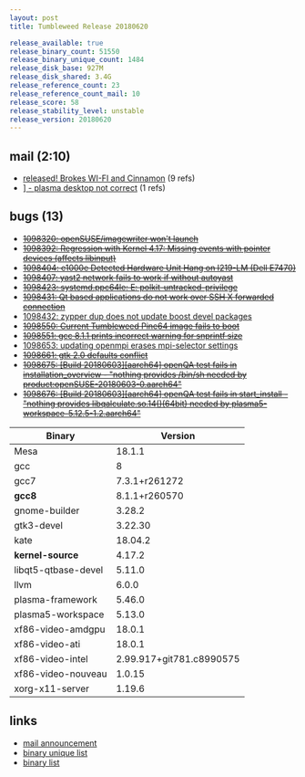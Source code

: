 ```yaml
---
layout: post
title: Tumbleweed Release 20180620

release_available: true
release_binary_count: 51550
release_binary_unique_count: 1484
release_disk_base: 927M
release_disk_shared: 3.4G
release_reference_count: 23
release_reference_count_mail: 10
release_score: 58
release_stability_level: unstable
release_version: 20180620
---
```


## mail (2:10)

- [released! Brokes WI-FI and Cinnamon](https://lists.opensuse.org/opensuse-factory/2018-06/msg00282.html) (9 refs)
- [\] - plasma desktop not correct](https://lists.opensuse.org/opensuse-factory/2018-06/msg00270.html) (1 refs)

## bugs (13)

<!--more-->

- ~~[1098320: openSUSE/imagewriter won't launch](https://bugzilla.opensuse.org/show_bug.cgi?id=1098320)~~
- ~~[1098392: Regression with Kernel 4.17: Missing events with pointer devices (affects libinput)](https://bugzilla.opensuse.org/show_bug.cgi?id=1098392)~~
- ~~[1098404: e1000e Detected Hardware Unit Hang on I219-LM (Dell E7470)](https://bugzilla.opensuse.org/show_bug.cgi?id=1098404)~~
- ~~[1098407: yast2 network fails to work if without autoyast](https://bugzilla.opensuse.org/show_bug.cgi?id=1098407)~~
- ~~[1098423: systemd.ppc64le: E: polkit-untracked-privilege](https://bugzilla.opensuse.org/show_bug.cgi?id=1098423)~~
- ~~[1098431: Qt based applications do not work over SSH X forwarded connection](https://bugzilla.opensuse.org/show_bug.cgi?id=1098431)~~
- [1098432: zypper dup does not update boost devel packages](https://bugzilla.opensuse.org/show_bug.cgi?id=1098432)
- ~~[1098550: Current Tumbleweed Pine64 image fails to boot](https://bugzilla.opensuse.org/show_bug.cgi?id=1098550)~~
- ~~[1098551: gcc 8.1.1 prints incorrect warning for snprintf size](https://bugzilla.opensuse.org/show_bug.cgi?id=1098551)~~
- [1098653: updating openmpi erases mpi-selector settings](https://bugzilla.opensuse.org/show_bug.cgi?id=1098653)
- ~~[1098661: gtk 2.0 defaults conflict](https://bugzilla.opensuse.org/show_bug.cgi?id=1098661)~~
- ~~[1098675: \[Build 20180603\]\[aarch64\] openQA test fails in installation_overview - "nothing provides /bin/sh needed by product:openSUSE-20180603-0.aarch64"](https://bugzilla.opensuse.org/show_bug.cgi?id=1098675)~~
- ~~[1098676: \[Build 20180603\]\[aarch64\] openQA test fails in start_install - "nothing provides libqalculate.so.14()(64bit) needed by plasma5-workspace-5.12.5-1.2.aarch64"](https://bugzilla.opensuse.org/show_bug.cgi?id=1098676)~~

Binary | Version
--- | ---
Mesa | 18.1.1
gcc | 8
gcc7 | 7.3.1+r261272
**gcc8** | 8.1.1+r260570
gnome-builder | 3.28.2
gtk3-devel | 3.22.30
kate | 18.04.2
**kernel-source** | 4.17.2
libqt5-qtbase-devel | 5.11.0
llvm | 6.0.0
plasma-framework | 5.46.0
plasma5-workspace | 5.13.0
xf86-video-amdgpu | 18.0.1
xf86-video-ati | 18.0.1
xf86-video-intel | 2.99.917+git781.c8990575
xf86-video-nouveau | 1.0.15
xorg-x11-server | 1.19.6

## links

- [mail announcement](https://lists.opensuse.org/opensuse-factory/2018-06/msg00269.html)
- [binary unique list](http://download.tumbleweed.boombatower.com/20180620/rpm.unique.list)
- [binary list](http://download.tumbleweed.boombatower.com/20180620/rpm.list)
